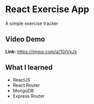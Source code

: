 # React Exercise App

A simple exercise tracker

## Video Demo

**Link:** <https://imgur.com/a/1GIVxJx>

## What I learned

- ReactJS
- React Router
- MongoDB
- Express Router
